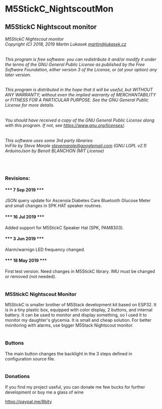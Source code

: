 # M5StickC_NightscoutMon
## M5StickC Nightscout monitor

###### M5StickC Nightscout monitor<br/>Copyright (C) 2018, 2019 Martin Lukasek <martin@lukasek.cz>
###### This program is free software: you can redistribute it and/or modify it under the terms of the GNU General Public License as published by the Free Software Foundation, either version 3 of the License, or (at your option) any later version.
###### This program is distributed in the hope that it will be useful, but WITHOUT ANY WARRANTY; without even the implied warranty of MERCHANTABILITY or FITNESS FOR A PARTICULAR PURPOSE.  See the GNU General Public License for more details.
###### You should have received a copy of the GNU General Public License along with this program. If not, see <https://www.gnu.org/licenses/>. 
###### This software uses some 3rd party libraries:<br/>IniFile by Steve Marple <stevemarple@googlemail.com> (GNU LGPL v2.1)<br/>ArduinoJson by Benoit BLANCHON (MIT License)
<br/>

### Revisions:

#### *** 7 Sep 2019 ***
JSON query update for Ascensia Diabetes Care Bluetooth Glucose Meter and small changes in SPK HAT speaker routines.

#### *** 16 Jul 2019 *** 
Added support for M5StickC Speaker Hat (SPK, PAM8303).

#### *** 3 Jun 2019 ***
Alarm/warnign LED frequency changed. 

#### *** 18 May 2019 ***
First test version. Need changes in M5StickC library. IMU must be changed or removed (not needed).<br/><br/>

### M5StickC Nightscout Monitor

M5StickC is smaller brother of M5Stack development kit based on ESP32. It is in a tiny plastic box, equipped with color display, 2 buttons, and internal battery. It can be used to monitor and display something, so I used it to monitor my daughter's glycemia. It is small and cheap solution. For better monitoring with alarms, use bigger M5Stack Nightscout monitor.<br/><br/>


### Buttons

The main button changes the backlight in the 3 steps defined in configuration source file.<br/>
<br/>

### Donations

If you find my project useful, you can donate me few bucks for further development or buy me a glass of wine

https://paypal.me/8bity

